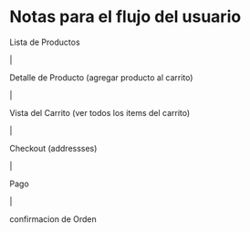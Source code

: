 # Notas para el flujo del usuario

Lista de Productos

|

Detalle de Producto (agregar producto al carrito)

|

Vista del Carrito (ver todos los items del carrito)

|

Checkout (addressses)

|

Pago

|

confirmacion de Orden